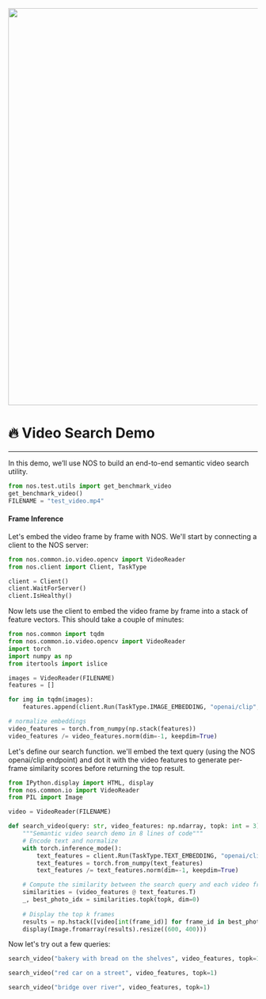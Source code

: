 <img src="https://drive.google.com/uc?export=view&id=1JIIlkTWa2xbft5bTpzhGK1BxYL83bJNU" width="800"/>


# 🔥 Video Search Demo
---

In this demo, we’ll use NOS to build an end-to-end semantic video search utility.


```python
from nos.test.utils import get_benchmark_video
get_benchmark_video()
FILENAME = "test_video.mp4"
```

#### Frame Inference

Let's embed the video frame by frame with NOS. We'll start by connecting a client to the NOS server:


```python
from nos.common.io.video.opencv import VideoReader
from nos.client import Client, TaskType

client = Client()
client.WaitForServer()
client.IsHealthy()
```

Now lets use the client to embed the video frame by frame into a stack of feature vectors. This should take a couple of minutes:


```python
from nos.common import tqdm
from nos.common.io.video.opencv import VideoReader
import torch
import numpy as np
from itertools import islice

images = VideoReader(FILENAME)
features = []

for img in tqdm(images):
    features.append(client.Run(TaskType.IMAGE_EMBEDDING, "openai/clip", inputs={"images" : img})['embedding'])

# normalize embeddings
video_features = torch.from_numpy(np.stack(features))
video_features /= video_features.norm(dim=-1, keepdim=True)
```

Let's define our search function. we'll embed the text query (using the NOS openai/clip endpoint) and dot it with the video features to generate per-frame similarity scores before returning the top result.


```python
from IPython.display import HTML, display
from nos.common.io import VideoReader
from PIL import Image

video = VideoReader(FILENAME)

def search_video(query: str, video_features: np.ndarray, topk: int = 3):
    """Semantic video search demo in 8 lines of code"""
    # Encode text and normalize
    with torch.inference_mode():
        text_features = client.Run(TaskType.TEXT_EMBEDDING, "openai/clip", inputs={"texts":[query]})["embedding"]
        text_features = torch.from_numpy(text_features)
        text_features /= text_features.norm(dim=-1, keepdim=True)

    # Compute the similarity between the search query and each video frame
    similarities = (video_features @ text_features.T)
    _, best_photo_idx = similarities.topk(topk, dim=0)
    
    # Display the top k frames
    results = np.hstack([video[int(frame_id)] for frame_id in best_photo_idx])
    display(Image.fromarray(results).resize((600, 400)))
```




Now let's try out a few queries:


```python
search_video("bakery with bread on the shelves", video_features, topk=1)
```


```python
search_video("red car on a street", video_features, topk=1)
```


```python
search_video("bridge over river", video_features, topk=1)
```
